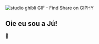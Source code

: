 ![studio ghibli GIF - Find   Share on GIPHY](https://github.com/user-attachments/assets/7f0cb9e4-a76e-4594-a2aa-eb616e0597c9)

## Oie eu sou a Jú!
👋
    
<!--
**JuSouzaCris/JuSouzaCris** is a ✨ _special_ ✨ repository because its `README.md` (this file) appears on your GitHub profile.
![Descrição da imagem](WhatsApp Image 2025-01-25 at 13.27.26.jpeg)


